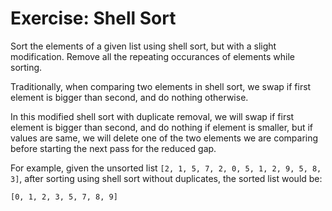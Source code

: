 # Exercise: Shell Sort

Sort the elements of a given list using shell sort, but with a slight modification. Remove all the repeating occurances of elements while sorting. 

Traditionally, when comparing two elements in shell sort, we swap if first element is bigger than second, and do nothing otherwise.

 In this modified shell sort with duplicate removal, we will swap if first element is bigger than second, and do nothing if element is smaller, but if values are same, we will delete one of the two elements we are comparing before starting the next pass for the reduced gap.



For example, given the unsorted list `[2, 1, 5, 7, 2, 0, 5, 1, 2, 9, 5, 8, 3]`, after sorting using shell sort without duplicates, the sorted list would be:

```
[0, 1, 2, 3, 5, 7, 8, 9]
```
